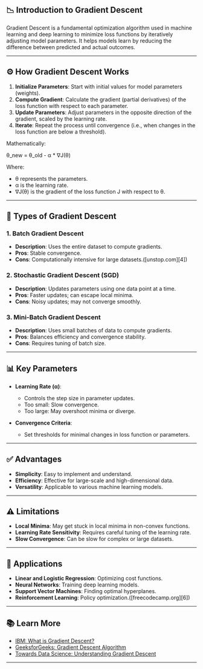  

## 📉 Introduction to Gradient Descent

Gradient Descent is a fundamental optimization algorithm used in machine learning and deep learning to minimize loss functions by iteratively adjusting model parameters. It helps models learn by reducing the difference between predicted and actual outcomes. 

---

## ⚙️ How Gradient Descent Works

1. **Initialize Parameters**: Start with initial values for model parameters (weights).
2. **Compute Gradient**: Calculate the gradient (partial derivatives) of the loss function with respect to each parameter.
3. **Update Parameters**: Adjust parameters in the opposite direction of the gradient, scaled by the learning rate.
4. **Iterate**: Repeat the process until convergence (i.e., when changes in the loss function are below a threshold).

Mathematically:

θ\_new = θ\_old - α \* ∇J(θ) 

Where:

* θ represents the parameters.
* α is the learning rate.
* ∇J(θ) is the gradient of the loss function J with respect to θ.

---

## 🧪 Types of Gradient Descent

### 1. Batch Gradient Descent

* **Description**: Uses the entire dataset to compute gradients.
* **Pros**: Stable convergence.
* **Cons**: Computationally intensive for large datasets.([unstop.com][4])

### 2. Stochastic Gradient Descent (SGD)

* **Description**: Updates parameters using one data point at a time.
* **Pros**: Faster updates; can escape local minima.
* **Cons**: Noisy updates; may not converge smoothly. 

### 3. Mini-Batch Gradient Descent

* **Description**: Uses small batches of data to compute gradients.
* **Pros**: Balances efficiency and convergence stability.
* **Cons**: Requires tuning of batch size. 
---

## 📊 Key Parameters

* **Learning Rate (α)**:

  * Controls the step size in parameter updates.
  * Too small: Slow convergence.
  * Too large: May overshoot minima or diverge.

* **Convergence Criteria**:

  * Set thresholds for minimal changes in loss function or parameters. 

---

## ✅ Advantages

* **Simplicity**: Easy to implement and understand.
* **Efficiency**: Effective for large-scale and high-dimensional data.
* **Versatility**: Applicable to various machine learning models. 

---

## ⚠️ Limitations

* **Local Minima**: May get stuck in local minima in non-convex functions.
* **Learning Rate Sensitivity**: Requires careful tuning of the learning rate.
* **Slow Convergence**: Can be slow for complex or large datasets.

---

## 🧠 Applications

* **Linear and Logistic Regression**: Optimizing cost functions.
* **Neural Networks**: Training deep learning models.
* **Support Vector Machines**: Finding optimal hyperplanes.
* **Reinforcement Learning**: Policy optimization.([freecodecamp.org][6])

---

## 📚 Learn More

* [IBM: What is Gradient Descent?](https://www.ibm.com/think/topics/gradient-descent)
* [GeeksforGeeks: Gradient Descent Algorithm](https://www.geeksforgeeks.org/gradient-descent-algorithm-and-its-variants/)
* [Towards Data Science: Understanding Gradient Descent](https://towardsdatascience.com/understanding-gradient-descent-35a7e3007098/)

---

 